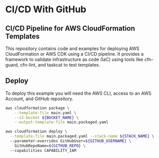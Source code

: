 # CI/CD With GitHub
## CI/CD Pipeline for AWS CloudFormation Templates

This repository contains code and examples for deploying AWS CloudFormation or AWS CDK using a CI/CD pipeline. It provides a framework to validate infrastructure as code (IaC) using tools like cfn-guard, cfn-lint, and taskcat to test templates.

## Deploy
To deploy this example you will need the AWS CLI, access to an AWS Account, and GitHub repository. 

```bash
aws cloudformation package \
    --template-file main.yaml \
    --s3-bucket ${BUCKET_NAME} \
    --output-template-file main.packaged.yaml

aws cloudformation deploy \
  --template-file main.packaged.yaml --stack-name ${STACK_NAME} \ 
  --parameter-overrides GitHubUser=${GITHUB_USERNAME} \
    GitHubRepoName=${GITHUB_REPO} \ 
  --capabilities CAPABILITY_IAM
```